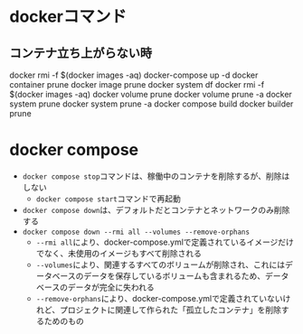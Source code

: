 # dockerコマンド


## コンテナ立ち上がらない時
docker rmi -f $(docker images -aq)
docker-compose up -d
docker container prune
docker image prune
docker system df
docker rmi -f $(docker images -aq)
docker volume prune
docker volume prune -a
docker system prune
docker system prune -a
docker compose build 
docker builder prune





# docker compose

+ `docker compose stop`コマンドは、稼働中のコンテナを削除するが、削除はしない
    + `docker compose start`コマンドで再起動
+ `docker compose down`は、デフォルトだとコンテナとネットワークのみ削除する
+ `docker compose down --rmi all --volumes --remove-orphans`
    + `--rmi all`により、docker-compose.ymlで定義されているイメージだけでなく、未使用のイメージもすべて削除される
    + `--volumes`により、関連するすべてのボリュームが削除され、これにはデータベースのデータを保存しているボリュームも含まれるため、データベースのデータが完全に失われる
    + `--remove-orphans`により、docker-compose.ymlで定義されていないけれど、プロジェクトに関連して作られた「孤立したコンテナ」を削除するためのもの

